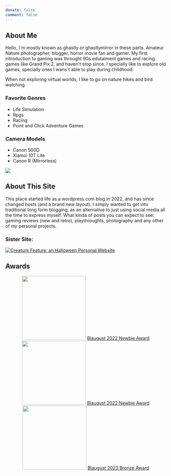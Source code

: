 ```yaml
---
donate: false
comment: false
---
```


## About Me
Hello, I´m mostly known as ghastly or ghastlymirror in these parts. Amateur Nature photographer, blogger, horror movie fan and gamer.
My first introduction to gaming was throught 90s edutaiment games and racing games like Grand Pix 2, and haven´t stop since. I specially like to explore old games, specially ones I wans´t able to play during childhood.

When not exploring virtual worlds, I like to go on nature hikes and bird watching. 

### Favorite Genres
- Life Simulation
- Rpgs
- Racing
- Point and Click Adventure Games

### Camera Models
- Canon 500D
- Xiamoi 10T Lite
- Canon R (Mirrorless)


<a href="https://www.exophase.com/user/ghastlymirror/"><img src="https://card.exophase.com/2/0/271973.png?1726006286"></a>

## About This Site

This place started life as a wordpress.com blog in 2022, and has since changed hosts (and a brand new layout).
 I simply wanted to get into traditional long form blogging, as an alternative to just using social media all the time to express myself. 
What kinda of posts you can expect to see: gaming reviews (new and retro), playthroughts, photography and any other of my personal projects.

### Sister Site:
 <a href="https://creaturefeature.neocities.org/"><img src="/creaturefeaturebutton.png" title="Creature Feature: an Halloween Personal Website"></a>


## Awards


<div align="center">
<Img src="/blaugust2022-newbie.png" width="200">
<a href="https://aggronaut.com/2022/09/01/blaugust-2022-in-review/">Blaugust 2022 Newbie Award</a>

<img src="blaugust2022-silver.png" width="200">
<a href="https://aggronaut.com/2022/09/01/blaugust-2022-in-review/">Blaugust 2022 Newbie Award</a>

<img src="/Blaugust-2023-Bronze.png" width="200">
<a href="https://aggronaut.com/2023/09/01/blaugust-2023-in-review/">Blaugust 2023 Bronze Award</a>
</div>